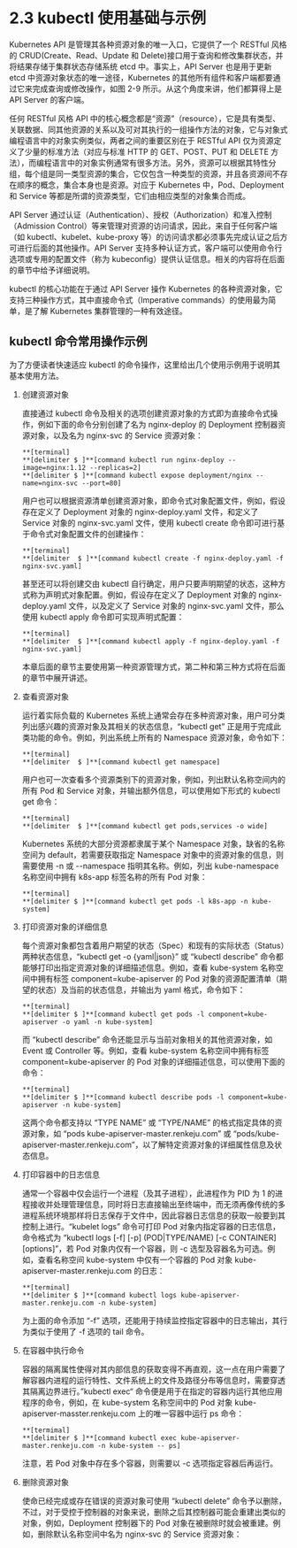# 2.3 kubectl 使用基础与示例

Kubernetes API 是管理其各种资源对象的唯一入口，它提供了一个 RESTful 风格的 CRUD(Create、Read、Update 和 Delete)接口用于查询和修改集群状态，并将结果存储于集群状态存储系统 etcd 中。事实上，API Server 也是用于更新 etcd 中资源对象状态的唯一途径，Kubernetes 的其他所有组件和客户端都要通过它来完成查询或修改操作，如图 2-9 所示。从这个角度来讲，他们都算得上是 API Server 的客户端。

任何 RESTful 风格 API 中的核心概念都是“资源”（resource），它是具有类型、关联数据、同其他资源的关系以及可对其执行的一组操作方法的对象，它与对象式编程语言中的对象实例类似，两者之间的重要区别在于 RESTful API 仅为资源定义了少量的标准方法（对应与标准 HTTP 的 GET、POST、PUT 和 DELETE 方法），而编程语言中的对象实例通常有很多方法。另外，资源可以根据其特性分组，每个组是同一类型资源的集合，它仅包含一种类型的资源，并且各资源间不存在顺序的概念，集合本身也是资源。对应于 Kubernetes 中，Pod、Deployment 和 Service 等都是所谓的资源类型，它们由相应类型的对象集合而成。

API Server 通过认证（Authentication）、授权（Authorization）和准入控制（Admission Control）等来管理对资源的访问请求，因此，来自于任何客户端（如 kubectl、kubelet、kube-proxy 等）的访问请求都必须事先完成认证之后方可进行后面的其他操作。API Server 支持多种认证方式，客户端可以使用命令行选项或专用的配置文件（称为 kubeconfig）提供认证信息。相关的内容将在后面的章节中给予详细说明。

kubectl 的核心功能在于通过 API Server 操作 Kubernetes 的各种资源对象，它支持三种操作方式，其中直接命令式（Imperative commands）的使用最为简单，是了解 Kubernetes 集群管理的一种有效途径。

## kubectl 命令常用操作示例

为了方便读者快速适应 kubectl 的命令操作，这里给出几个使用示例用于说明其基本使用方法。

1. 创建资源对象

    直接通过 kubectl 命令及相关的选项创建资源对象的方式即为直接命令式操作，例如下面的命令分别创建了名为 nginx-deploy 的 Deployment 控制器资源对象，以及名为 nginx-svc 的 Service 资源对象：

    ```
    **[terminal]
    **[delimiter $ ]**[command kubectl run nginx-deploy --image=nginx:1.12 --replicas=2]
    **[delimiter $ ]**[command kubectl expose deployment/nginx --name=nginx-svc --port=80]
    ```

    用户也可以根据资源清单创建资源对象，即命令式对象配置文件，例如，假设存在定义了 Deployment 对象的 nginx-deploy.yaml 文件，和定义了 Service 对象的 nginx-svc.yaml 文件，使用 kubectl create 命令即可进行基于命令式对象配置文件的创建操作：

    ```
    **[terminal]
    **[delimiter  $ ]**[command kubectl create -f nginx-deploy.yaml -f nginx-svc.yaml]
    ```

    甚至还可以将创建交由 kubectl 自行确定，用户只要声明期望的状态，这种方式称为声明式对象配置。例如，假设存在定义了 Deployment 对象的 nginx-deploy.yaml 文件，以及定义了 Service 对象的 nginx-svc.yaml 文件，那么使用 kubectl apply 命令即可实现声明式配置：

    ```
    **[terminal]
    **[delimiter  $ ]**[command kubectl apply -f nginx-deploy.yaml -f nginx-svc.yaml]
    ```

    本章后面的章节主要使用第一种资源管理方式，第二种和第三种方式将在后面的章节中展开讲述。

2. 查看资源对象

    运行着实际负载的 Kubernetes 系统上通常会存在多种资源对象，用户可分类列出感兴趣的资源对象及其相关的状态信息，“kubectl get” 正是用于完成此类功能的命令。例如，列出系统上所有的 Namespace 资源对象，命令如下：

    ```
    **[terminal]
    **[delimiter  $ ]**[command kubectl get namespace]
    ```

    用户也可一次查看多个资源类别下的资源对象，例如，列出默认名称空间内的所有 Pod 和 Service 对象，并输出额外信息，可以使用如下形式的 kubectl get 命令：

    ```
    **[terminal]
    **[delimiter  $ ]**[command kubectl get pods,services -o wide]   
    ```

    Kubernetes 系统的大部分资源都隶属于某个 Namespace 对象，缺省的名称空间为 default，若需要获取指定 Namespace 对象中的资源对象的信息，则需要使用 -n 或 --namespace 指明其名称。例如，列出 kube-namespace 名称空间中拥有 k8s-app 标签名称的所有 Pod 对象：

    ```
    **[terminal]
    **[delimiter $ ]**[command kubectl get pods -l k8s-app -n kube-system]
    ```

3. 打印资源对象的详细信息

    每个资源对象都包含着用户期望的状态（Spec）和现有的实际状态（Status）两种状态信息，“kubectl get -o {yaml|json}” 或 “kubectl describe” 命令都能够打印出指定资源对象的详细描述信息。例如，查看 kube-system 名称空间中拥有标签 component=kube-apiserver 的 Pod 对象的资源配置清单（期望的状态）及当前的状态信息，并输出为 yaml 格式，命令如下：

    ```
    **[terminal]
    **[delimiter $ ]**[command kubectl get pods -l component=kube-apiserver -o yaml -n kube-system]
    ```

    而 “kubectl describe” 命令还能显示与当前对象相关的其他资源对象，如 Event 或 Controller 等。例如，查看 kube-system 名称空间中拥有标签 component=kube-apiserver 的 Pod 对象的详细描述信息，可以使用下面的命令：

    ```
    **[terminal]
    **[delimiter $ ]**[command kubectl describe pods -l component=kube-apiserver -n kube-system]
    ```

    这两个命令都支持以 “TYPE NAME” 或 “TYPE/NAME” 的格式指定具体的资源对象，如 “pods kube-apiserver-master.renkeju.com” 或 “pods/kube-apiserver-master.renkeju.com”，以了解特定资源对象的详细属性信息及状态信息。

4. 打印容器中的日志信息

    通常一个容器中仅会运行一个进程（及其子进程），此进程作为 PID 为 1 的进程接收并处理管理信息，同时将日志直接输出至终端中，而无须再像传统的多进程系统环境那样将日志保存于文件中，因此容器日志信息的获取一般要到其控制上进行。“kubelet logs” 命令可打印 Pod 对象内指定容器的日志信息，命令格式为 “kubectl logs [-f] [-p] (POD|TYPE/NAME) [-c CONTAINER] [options]”，若 Pod 对象内仅有一个容器，则 -c 选型及容器名为可选。例如，查看名称空间 kube-system 中仅有一个容器的 Pod 对象 kube-apiserver-master.renkeju.com 的日志：

    ```
    **[terminal]
    **[delimiter $ ]**[command kubectl logs kube-apiserver-master.renkeju.com -n kube-system]
    ```

    为上面的命令添加 “-f” 选项，还能用于持续监控指定容器中的日志输出，其行为类似于使用了 -f 选项的 tail 命令。

5. 在容器中执行命令

    容器的隔离属性使得对其内部信息的获取变得不再直观，这一点在用户需要了解容器内进程的运行特性、文件系统上的文件及路径分布等信息时，需要穿透其隔离边界进行。”kubectl exec“ 命令便是用于在指定的容器内运行其他应用程序的命令，例如，在 kube-system 名称空间中的 Pod 对象 kube-apiserver-masster.renkeju.com 上的唯一容器中运行 ps 命令：

    ```
    **[termimal]
    **[delimiter $ ]**[command kubectl exec kube-apiserver-master.renkeju.com -n kube-system -- ps]
    ```

    注意，若 Pod 对象中存在多个容器，则需要以 -c 选项指定容器后再运行。

6. 删除资源对象

    使命已经完成或存在错误的资源对象可使用 “kubectl delete” 命令予以删除，不过，对于受控于控制器的对象来说，删除之后其控制器可能会重建出类似的对象，例如，Deployment 控制器下的 Pod 对象在被删除时就会被重建。例如，删除默认名称空间中名为 nginx-svc 的 Service 资源对象：

    